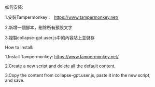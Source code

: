 如何安裝:

1.安裝Tampermonkey :　https://www.tampermonkey.net/

2.新增一個腳本，刪除所有預設文字

3.複製collapse-gpt.user.js中的內容貼上並儲存



How to Install:

1.Install Tampermonkey: https://www.tampermonkey.net/

2.Create a new script and delete all the default content.

3.Copy the content from collapse-gpt.user.js, paste it into the new script, and save.








